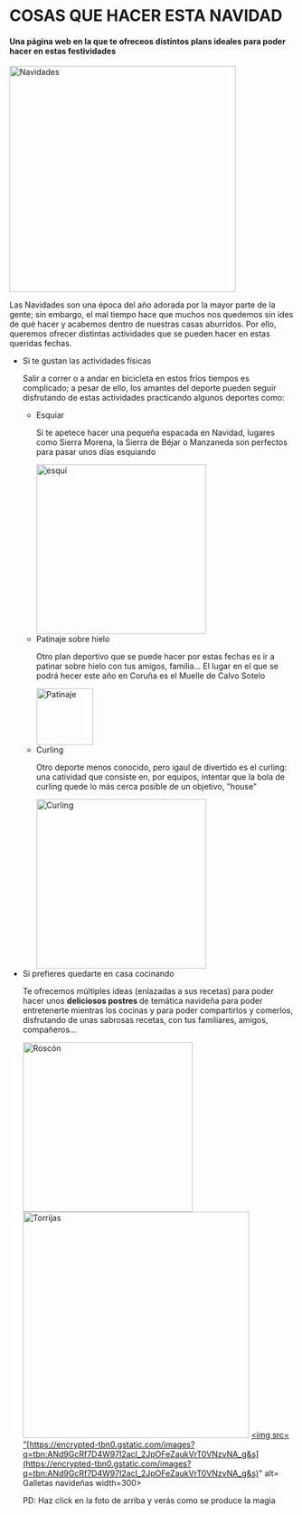 <!DOCTYPE html>
<html>
<head>
  <meta charset="utf-8">
  <meta name="viewport" content="width=device-width">
</head>
</head>
<body>
  <h1> COSAS QUE HACER ESTA NAVIDAD</h1>
  <h4> Una página web en la que te ofreceos distintos plans ideales para poder hacer en estas festividades  </h4>
<img src=https://images.rawpixel.com/image_1300/czNmcy1wcml2YXRlL3Jhd3BpeGVsX2ltYWdlcy93ZWJzaXRlX2NvbnRlbnQvbHIvdXB3azYxOTA0NjM3LXdpa2ltZWRpYS1pbWFnZS1rb3dhcGhuNi5qcGc.jpg alt= Navidades width =400>

<p> Las Navidades son una época del año adorada por la mayor parte de la gente; sin embargo, el mal tiempo hace que muchos nos quedemos sin ides de qué hacer y acabemos dentro de nuestras casas aburridos. Por ello, queremos ofrecer distintas actividades que se pueden hacer en estas queridas fechas. </p>
<ul>
<li> Si te gustan las actividades físicas</li>
 <p>Salir a correr o a andar en bicicleta en estos fríos tiempos es complicado; a pesar de ello, los amantes del deporte pueden seguir disfrutando de estas actividades practicando algunos deportes como:</p>
 <ul>
  <li>Esquiar
   <p> Si te apetece hacer una pequeña espacada en Navidad, lugares como Sierra Morena, la Sierra de Béjar o Manzaneda son perfectos para pasar unos días esquiando </p>
    <img src=https://live.staticflickr.com/7839/46493919074_9a7c2d5388_b.jpg alt= esquí width=300> </li>

  
 <li> Patinaje sobre hielo
  <p> Otro plan deportivo que se puede hacer por estas fechas es ir a patinar sobre hielo con tus amigos, familia... El lugar en el que se podrá hecer este año en Coruña es el Muelle de Calvo Sotelo</p>
   <img src=https://upload.wikimedia.org/wikipedia/commons/d/d3/2019-2020_ISU_Junior_Grand_Prix_Final_Kamila_Valieva_2019_12_06_1447.jpg alt= Patinaje sobre hielo width=100></li>
  <li> Curling
  <p> Otro deporte menos conocido, pero igaul de divertido es el curling: una catividad que consiste en, por equipos, intentar que la bola de curling quede lo más cerca posible de un objetivo, "house"</p>
   <img src=https://encrypted-tbn0.gstatic.com/images?q=tbn:ANd9GcQqEjXdNL-VxLzmTWB4ahyICcIuXUO9JD7EJg&s alt= Curling width=300></li>

</ul>

  <li> Si prefieres quedarte en casa cocinando</li>
 <p> Te ofrecemos múltiples ideas (enlazadas a sus recetas) para poder hacer unos <strong> deliciosos postres </strong> de temática navideña para poder entretenerte mientras los cocinas y para poder compartirlos y comerlos, disfrutando de unas sabrosas recetas, con tus familiares, amigos, compañeros...  
</html>

 
  <a href= https://recetasdecocina.elmundo.es/2023/01/roscon-de-reyes-receta-facil.html><img src=https://nosolodulces.es/wp-content/uploads/2016/12/nosolodulces-roscon-reyes-crema-pastelera-turron-casero.jpg alt= Roscón de Reyes width=300></a>
<a href= https://www.bonviveur.es/recetas/torrijas><img src=https://nosolodulces.es/wp-content/uploads/2015/03/nosolodulces-torrijas-cointreau-rellenas-mermelada-naranja-semana-santa-2.jpg alt= Torrijas width=400></a>
  <a href= https://www.pequerecetas.com/receta/galletas-navidad-recetas><img src= "[https://encrypted-tbn0.gstatic.com/images?q=tbn:ANd9GcRf7D4W97I2acI_2JpOFeZaukVrT0VNzvNA_g&s](https://encrypted-tbn0.gstatic.com/images?q=tbn:ANd9GcRf7D4W97I2acI_2JpOFeZaukVrT0VNzvNA_g&s)" alt= Galletas navideñas width=300></a>
  
 </ul> 

<ol>
  <p> PD: Haz click en la foto de arriba y verás como se produce la magia</p>
  <script>
    let miImage = document.querySelector("img");
miImage.onclick = function () {
  let miSrc = miImage.getAttribute("src");
  if (miSrc === "https://images.rawpixel.com/image_1300/czNmcy1wcml2YXRlL3Jhd3BpeGVsX2ltYWdlcy93ZWJzaXRlX2NvbnRlbnQvbHIvdXB3azYxOTA0NjM3LXdpa2ltZWRpYS1pbWFnZS1rb3dhcGhuNi5qcGc.jpg") {
    miImage.setAttribute("src", "https://www.pexels.com/es-es/foto/754173/");
  } else {
    miImage.setAttribute("src", "https://images.rawpixel.com/image_1300/czNmcy1wcml2YXRlL3Jhd3BpeGVsX2ltYWdlcy93ZWJzaXRlX2NvbnRlbnQvbHIvdXB3azYxOTA0NjM3LXdpa2ltZWRpYS1pbWFnZS1rb3dhcGhuNi5qcGc.jpg");
  }
};
  </script>
  </body>
 
</html>
